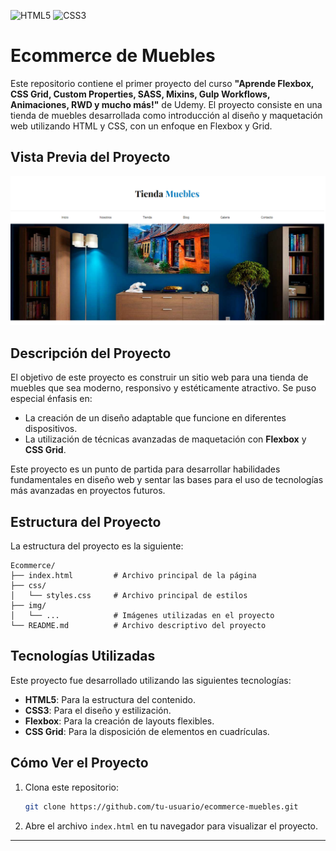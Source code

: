 ![HTML5](https://img.shields.io/badge/HTML5-E34F26?style=for-the-badge&logo=html5&logoColor=white)
![CSS3](https://img.shields.io/badge/CSS3-1572B6?style=for-the-badge&logo=css3&logoColor=white)

# Ecommerce de Muebles

Este repositorio contiene el primer proyecto del curso **"Aprende Flexbox, CSS Grid, Custom Properties, SASS, Mixins, Gulp Workflows, Animaciones, RWD y mucho más!"** de Udemy. El proyecto consiste en una tienda de muebles desarrollada como introducción al diseño y maquetación web utilizando HTML y CSS, con un enfoque en Flexbox y Grid.

## Vista Previa del Proyecto
![Vista Previa](img/Muestra.png)

## Descripción del Proyecto
El objetivo de este proyecto es construir un sitio web para una tienda de muebles que sea moderno, responsivo y estéticamente atractivo. Se puso especial énfasis en:

- La creación de un diseño adaptable que funcione en diferentes dispositivos.
- La utilización de técnicas avanzadas de maquetación con **Flexbox** y **CSS Grid**.

Este proyecto es un punto de partida para desarrollar habilidades fundamentales en diseño web y sentar las bases para el uso de tecnologías más avanzadas en proyectos futuros.

## Estructura del Proyecto
La estructura del proyecto es la siguiente:

```
Ecommerce/
├── index.html         # Archivo principal de la página
├── css/
│   └── styles.css     # Archivo principal de estilos
├── img/
│   └── ...            # Imágenes utilizadas en el proyecto
└── README.md          # Archivo descriptivo del proyecto
```

## Tecnologías Utilizadas
Este proyecto fue desarrollado utilizando las siguientes tecnologías:

- **HTML5**: Para la estructura del contenido.
- **CSS3**: Para el diseño y estilización.
- **Flexbox**: Para la creación de layouts flexibles.
- **CSS Grid**: Para la disposición de elementos en cuadrículas.

## Cómo Ver el Proyecto
1. Clona este repositorio:
   ```bash
   git clone https://github.com/tu-usuario/ecommerce-muebles.git
   ```
2. Abre el archivo `index.html` en tu navegador para visualizar el proyecto.

---
